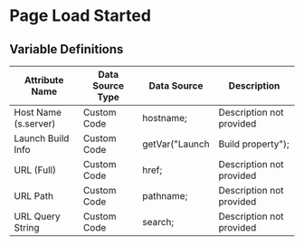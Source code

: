 # Page Load Started

### 

## Variable Definitions

| Attribute Name|Data Source Type|Data Source|Description|
| --- | --- | --- | --- |
|Host Name (s.server)|Custom Code|hostname;|Description not provided|
|Launch Build Info|Custom Code|getVar("Launch | Build property");|Datasource for Launch Build info.|
|URL (Full)|Custom Code|href;|Description not provided|
|URL Path|Custom Code|pathname;|Description not provided|
|URL Query String|Custom Code|search;|Description not provided|



